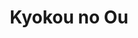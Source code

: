 --- 
title: "Kyokou no Ou"
publishdate: "2019-6-25T16:48:46+02:00"
src: "https://365manga.net/manga/kyokou-no-ou"
image: "https://data.365manga.net/images/thumbnails/15939-kyokou-no-ou.jpg"
description: "From Bakeneko's Lair: Poor, poor Akatsuki Homare. He's gotten himself into a mess of trouble. Considering his arrogance, he's getting exactly what he deserves. Yes, Homare, life is a game of give and take. You don't only get to be on the taking side..."
---